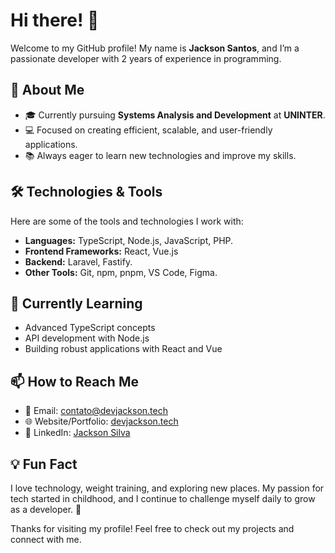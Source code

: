 # Hi there! 👋

Welcome to my GitHub profile! My name is **Jackson Santos**, and I’m a passionate developer with 2 years of experience in programming.

## 🚀 About Me
- 🎓 Currently pursuing **Systems Analysis and Development** at **UNINTER**.
- 💻 Focused on creating efficient, scalable, and user-friendly applications.
- 📚 Always eager to learn new technologies and improve my skills.

## 🛠️ Technologies & Tools
Here are some of the tools and technologies I work with:

- **Languages:** TypeScript, Node.js, JavaScript, PHP.
- **Frontend Frameworks:** React, Vue.js
- **Backend:** Laravel, Fastify.
- **Other Tools:** Git, npm, pnpm, VS Code, Figma.

## 🌱 Currently Learning
- Advanced TypeScript concepts
- API development with Node.js
- Building robust applications with React and Vue

## 📫 How to Reach Me
- 📧 Email: contato@devjackson.tech
- 🌐 Website/Portfolio: [devjackson.tech](https://devjackson.tech)  
- 💼 LinkedIn: [Jackson Silva](https://www.linkedin.com/in/jacksonsantosdev)

## 💡 Fun Fact
I love technology, weight training, and exploring new places. My passion for tech started in childhood, and I continue to challenge myself daily to grow as a developer. 🚀

Thanks for visiting my profile! Feel free to check out my projects and connect with me.
